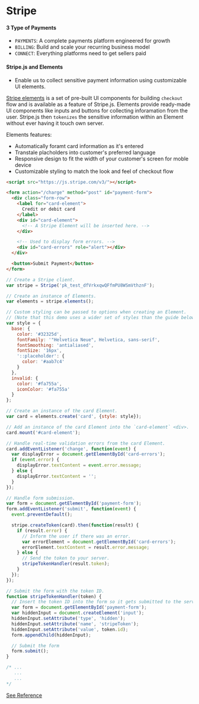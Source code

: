 # Stripe

#### 3 Type of Payments

- `PAYMENTS`: A complete payments platform engineered for growth
- `BILLING`: Build and scale your recurring business model
- `CONNECT`: Everything platforms need to get sellers paid


#### Stripe.js and Elements

- Enable us to collect sensitive payment information using customizable UI elements.


[Stripe elements](https://stripe.com/payments/elements) is a set of pre-built UI components for building `checkout` flow and is available as a feature of Stripe.js. Elements provide ready-made UI components like inputs and buttons for collecting inforamation from the user. Stripe.js then `tokenizes` the sensitive information within an Element without ever having it touch own server.

Elements features:

- Automatically foramt card information as it's entered
- Transtale placholders into customer's preferred language
- Responsive design to fit the width of your customer's screen for moble device
- Customizable styling to match the look and feel of checkout flow

```html
<script src="https://js.stripe.com/v3/"></script>

<form action="/charge" method="post" id="payment-form">
  <div class="form-row">
    <label for="card-element">
      Credit or debit card
    </label>
    <div id="card-element">
      <!-- A Stripe Element will be inserted here. -->
    </div>

    <!-- Used to display form errors. -->
    <div id="card-errors" role="alert"></div>
  </div>

  <button>Submit Payment</button>
</form>
```

```js
// Create a Stripe client.
var stripe = Stripe('pk_test_dfVrkxqwQFfmPU8WSmVthznF');

// Create an instance of Elements.
var elements = stripe.elements();

// Custom styling can be passed to options when creating an Element.
// (Note that this demo uses a wider set of styles than the guide below.)
var style = {
  base: {
    color: '#32325d',
    fontFamily: '"Helvetica Neue", Helvetica, sans-serif',
    fontSmoothing: 'antialiased',
    fontSize: '16px',
    '::placeholder': {
      color: '#aab7c4'
    }
  },
  invalid: {
    color: '#fa755a',
    iconColor: '#fa755a'
  }
};

// Create an instance of the card Element.
var card = elements.create('card', {style: style});

// Add an instance of the card Element into the `card-element` <div>.
card.mount('#card-element');

// Handle real-time validation errors from the card Element.
card.addEventListener('change', function(event) {
  var displayError = document.getElementById('card-errors');
  if (event.error) {
    displayError.textContent = event.error.message;
  } else {
    displayError.textContent = '';
  }
});

// Handle form submission.
var form = document.getElementById('payment-form');
form.addEventListener('submit', function(event) {
  event.preventDefault();

  stripe.createToken(card).then(function(result) {
    if (result.error) {
      // Inform the user if there was an error.
      var errorElement = document.getElementById('card-errors');
      errorElement.textContent = result.error.message;
    } else {
      // Send the token to your server.
      stripeTokenHandler(result.token);
    }
  });
});

// Submit the form with the token ID.
function stripeTokenHandler(token) {
  // Insert the token ID into the form so it gets submitted to the server
  var form = document.getElementById('payment-form');
  var hiddenInput = document.createElement('input');
  hiddenInput.setAttribute('type', 'hidden');
  hiddenInput.setAttribute('name', 'stripeToken');
  hiddenInput.setAttribute('value', token.id);
  form.appendChild(hiddenInput);

  // Submit the form
  form.submit();
}
```

```css
/* ...
   ...
   ...
*/
```

[See Reference](https://stripe.com/docs/stripe-js)